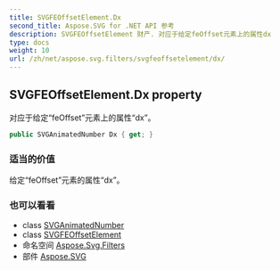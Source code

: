 ```yaml
---
title: SVGFEOffsetElement.Dx
second_title: Aspose.SVG for .NET API 参考
description: SVGFEOffsetElement 财产. 对应于给定feOffset元素上的属性dx
type: docs
weight: 10
url: /zh/net/aspose.svg.filters/svgfeoffsetelement/dx/
---
```

## SVGFEOffsetElement.Dx property

对应于给定“feOffset”元素上的属性“dx”。

```csharp
public SVGAnimatedNumber Dx { get; }
```

### 适当的价值

给定“feOffset”元素的属性“dx”。

### 也可以看看

* class [SVGAnimatedNumber](../../../aspose.svg.datatypes/svganimatednumber/)
* class [SVGFEOffsetElement](../)
* 命名空间 [Aspose.Svg.Filters](../../svgfeoffsetelement/)
* 部件 [Aspose.SVG](../../../)


